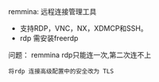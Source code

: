 

remmina:  远程连接管理工具

- 支持RDP，VNC，NX，XDMCP和SSH。
- rdp  需安装freerdp





问题： remmina  rdp只能连一次,第二次连不上

```
将rdp 连接高级配置中的安全改为 TLS
```



